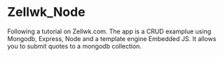 # Zellwk_Node

Following a tutorial on Zellwk.com. The app is a CRUD examplue using Mongodb, Express, Node and a template engine Embedded JS. It allows you to submit 
quotes to a mongodb collection. 
